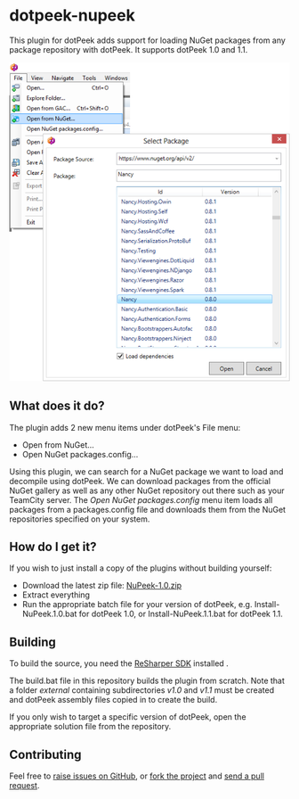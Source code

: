 # dotpeek-nupeek

This plugin for dotPeek adds support for loading NuGet packages from any package repository with dotPeek. It supports dotPeek 1.0 and 1.1.

![dotPeek](docs/images/screenshot.png)

## What does it do? ##

The plugin adds 2 new menu items under dotPeek's File menu:

+ Open from NuGet...
+ Open NuGet packages.config...

Using this plugin, we can search for a NuGet package we want to load and decompile using dotPeek. We can download packages from the official NuGet gallery as well as any other NuGet repository out there such as your TeamCity server.
The _Open NuGet packages.config_ menu item loads all packages from a packages.config file and downloads them from the NuGet repositories specified on your system.

## How do I get it? ##

If you wish to just install a copy of the plugins without building yourself:

- Download the latest zip file: [NuPeek-1.0.zip](https://github.com/JetBrains/dotpeek-nupeek/raw/downloads/downloads/NuPeek-1.0.zip)
- Extract everything
- Run the appropriate batch file for your version of dotPeek, e.g. Install-NuPeek.1.0.bat for dotPeek 1.0, or Install-NuPeek.1.1.bat for dotPeek 1.1.

## Building ##

To build the source, you need the [ReSharper SDK](http://www.jetbrains.com/resharper/download/index.html) installed .

The build.bat file in this repository builds the plugin from scratch. Note that a folder _external_ containing subdirectories _v1.0_ and _v1.1_ must be created and dotPeek assembly files copied in to create the build.

If you only wish to target a specific version of dotPeek, open the appropriate solution file from the repository.

## Contributing ##

Feel free to [raise issues on GitHub](https://github.com/JetBrains/dotpeek-nupeek/issues), or [fork the project](http://help.github.com/fork-a-repo/) and [send a pull request](http://help.github.com/send-pull-requests/).





